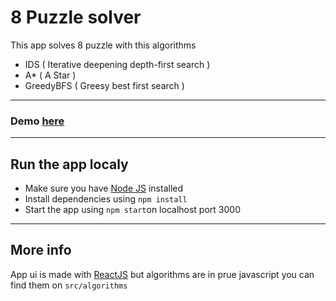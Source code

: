 # 8 Puzzle solver
This app solves 8 puzzle with this algorithms

 - IDS ( Iterative deepening depth-first search )
 - A* ( A Star )
 - GreedyBFS ( Greesy best first search )
 ---
 ### Demo [here](https://8puzzle-joubeh.netlify.app/)
 ---
 ## Run the app localy
 
 - Make sure you have [Node JS](https://nodejs.org/) installed
 - Install dependencies using `npm install`
 - Start the app using `npm start`on localhost port 3000
 ---
 ## More info
App ui is made with [ReactJS](https://github.com/facebook/react/) but algorithms are in prue javascript you can find them on `src/algorithms`

 